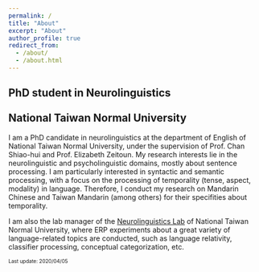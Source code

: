 ```yaml
---
permalink: /
title: "About"
excerpt: "About"
author_profile: true
redirect_from: 
  - /about/
  - /about.html
---
```


## PhD student in Neurolinguistics <br> <br> National Taiwan Normal University

I am a PhD candidate in neurolinguistics at the department of English of National Taiwan Normal University, under the supervision of Prof. Chan Shiao-hui and Prof. Elizabeth Zeitoun. My research interests lie in the neurolinguistic and psycholinguistic domains, mostly about sentence processing. I am particularly interested in syntactic and semantic processing, with a focus on the processing of temporality (tense, aspect, modality) in language. Therefore, I conduct my research on Mandarin Chinese and Taiwan Mandarin (among others) for their specifities about temporality.

I am also the lab manager of the [Neurolinguistics Lab](https://neurolinguisticslabntnu.wordpress.com/) of National Taiwan Normal University, where ERP experiments about a great variety of language-related topics are conducted, such as language relativity, classifier processing, conceptual categorization, etc.

<font size="1">Last update: 2020/04/05</font>
